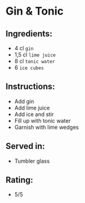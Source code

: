# Gin & Tonic

## Ingredients:
- 4 cl `gin`
- 1,5 cl `lime juice`
- 8 cl `tonic water`
- 6 `ice cubes`

## Instructions:
- Add gin
- Add lime juice
- Add ice and stir
- Fill up with tonic water
- Garnish with lime wedges

## Served in:
- Tumbler glass

## Rating:
- 5/5